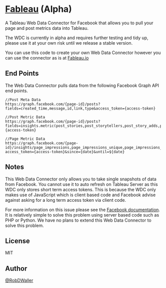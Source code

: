 # [Fableau](http://fableau.io) (Alpha)

A Tableau Web Data Connector for Facebook that allows you to pull your page and
post metrics data into Tableau.  

The WDC is currently in alpha and requires further testing and tidy up, please
use it at your own risk until we release a stable version.

You can use this code to create your own Web Data Connector however you can use
the connector as is at [Fableau.io](http://fableau.io)

## End Points

The Web Data Connector pulls data from the following Facebook Graph API end points.

```
//Post Meta Data
https://graph.facebook.com/{page-id}/posts?fields=created_time,message,id,link,type&access_token={access-token}

//Post Metric Data
https://graph.facebook.com/{page-id}/posts?fields=insights.metric(post_stories,post_storytellers,post_story_adds,post_story_adds_unique,post_engaged_users,post_consumptions,post_consumptions_unique,post_impressions,post_impressions_unique,post_impressions_paid,post_impressions_paid_unique,post_reactions_like_total,post_reactions_love_total,post_reactions_wow_total,post_reactions_haha_total,post_reactions_sorry_total,post_reactions_anger_total)&access_token={access-token}

//Page Metric Data
https://graph.facebook.com/{page-id}/insights/page_impressions,page_impressions_unique,page_impressions_paid,page_impressions_organic,page_stories,page_engaged_users,page_consumptions,page_consumptions_unique,page_negative_feedback,page_negative_feedback_unique,page_fan_adds_unique,page_views_total,page_views_logged_in_unique,page_posts_impressions,page_posts_impressions_unique,page_posts_impressions_paid,page_posts_impressions_organic,page_post_engagements,page_video_views?access_token={access-token}&since={date}&until=${date}
```

## Notes

This Web Data Connector only allows you to take single snapshots of data from
Facebook. You cannot use it to auto refresh on Tableau Server as this WDC only
stores short term access tokens. This is because the WDC only makes use of
JavaScript which is client based code and Facebook advise against asking for a
long term access token via client code.

For more information on this issue please see the [Facebook documentation](https://developers.facebook.com/docs/facebook-login/access-tokens).
It is relatively simple to solve this problem using server based code such as
PHP or Python. We have no plans to extend this Web Data Connector to solve
this problem.

## License

MIT

## Author

[@RobDWaller](https://twitter.com/RobDWaller)
